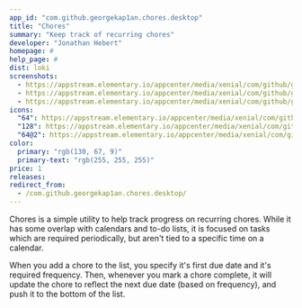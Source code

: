 ```yaml
---
app_id: "com.github.georgekap1an.chores.desktop"
title: "Chores"
summary: "Keep track of recurring chores"
developer: "Jonathan Hebert"
homepage: #
help_page: #
dist: loki
screenshots:
  - https://appstream.elementary.io/appcenter/media/xenial/com/github/georgekap1an.chores.desktop/8377510F66037DCA4AB8E2B27F7EAC96/screenshots/image-1_orig.png
  - https://appstream.elementary.io/appcenter/media/xenial/com/github/georgekap1an.chores.desktop/8377510F66037DCA4AB8E2B27F7EAC96/screenshots/image-2_orig.png
  - https://appstream.elementary.io/appcenter/media/xenial/com/github/georgekap1an.chores.desktop/8377510F66037DCA4AB8E2B27F7EAC96/screenshots/image-3_orig.png
icons:
  "64": https://appstream.elementary.io/appcenter/media/xenial/com/github/georgekap1an.chores.desktop/8377510F66037DCA4AB8E2B27F7EAC96/icons/64x64/com.github.georgekap1an.chores_com.github.georgekap1an.chores.png
  "128": https://appstream.elementary.io/appcenter/media/xenial/com/github/georgekap1an.chores.desktop/8377510F66037DCA4AB8E2B27F7EAC96/icons/128x128/com.github.georgekap1an.chores_com.github.georgekap1an.chores.png
  "64@2": https://appstream.elementary.io/appcenter/media/xenial/com/github/georgekap1an.chores.desktop/8377510F66037DCA4AB8E2B27F7EAC96/icons/64x64@2/com.github.georgekap1an.chores_com.github.georgekap1an.chores.png
color:
  primary: "rgb(130, 67, 9)"
  primary-text: "rgb(255, 255, 255)"
price: 1
releases:
redirect_from:
  - /com.github.georgekap1an.chores.desktop/
---
```

<p>Chores is a simple utility to help track progress on recurring chores.  While it has some overlap with calendars and to-do lists, it is focused on tasks which are required periodically, but aren&apos;t tied to a specific time on a calendar.</p>
<p>When you add a chore to the list, you specify it&apos;s first due date and it&apos;s required frequency.  Then, whenever you mark a chore complete, it will update the chore to reflect the next due date (based on frequency), and push it to the bottom of the list.</p>
